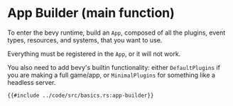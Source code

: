 # App Builder (main function)

To enter the bevy runtime, build an `App`, composed of all the plugins, event types, resources, and systems, that you want to use.

Everything must be registered in the `App`, or it will not work.

You also need to add bevy's builtin functionality: either `DefaultPlugins` if
you are making a full game/app, or `MinimalPlugins` for something like a
headless server.

```rust,no_run,noplayground
{{#include ../code/src/basics.rs:app-builder}}
```
